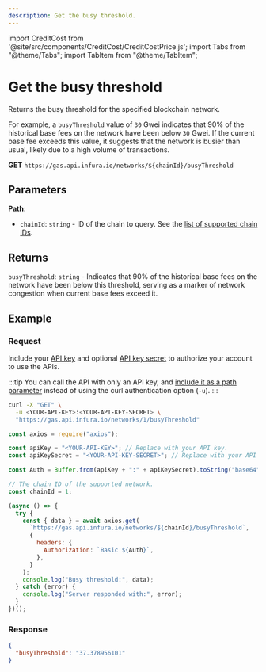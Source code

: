 ```yaml
---
description: Get the busy threshold.
---
```


import CreditCost from '@site/src/components/CreditCost/CreditCostPrice.js';
import Tabs from "@theme/Tabs";
import TabItem from "@theme/TabItem";

# Get the busy threshold

Returns the busy threshold for the specified blockchain network. <CreditCost network="gasApi" method="busyThreshold" />

For example, a `busyThreshold` value of `30` Gwei indicates that 90% of the historical base fees on
the network have been below `30` Gwei.
If the current base fee exceeds this value, it suggests that the network is busier than usual,
likely due to a high volume of transactions.

**GET** `https://gas.api.infura.io/networks/${chainId}/busyThreshold`

## Parameters

**Path**:

- `chainId`: `string` - ID of the chain to query.
  See the [list of supported chain IDs](../../../get-started/endpoints.md#gas-api).

## Returns

`busyThreshold`: `string` - Indicates that 90% of the historical base fees on the network
have been below this threshold, serving as a marker of network congestion when current base fees exceed it.

## Example

### Request

Include your [API key](../../../../../developer-tools/dashboard/get-started/create-api)
and optional [API key secret](../../../../../developer-tools/dashboard/how-to/secure-an-api/api-key-secret/)
to authorize your account to use the APIs.

:::tip
You can call the API with only an API key, and [include it as a path parameter](../api-reference/index.md#supported-api-request-formats)
instead of using the curl authentication option (`-u`).
:::

<Tabs>
  <TabItem value="curl" label="curl" default >

```bash
curl -X "GET" \
  -u <YOUR-API-KEY>:<YOUR-API-KEY-SECRET> \
  "https://gas.api.infura.io/networks/1/busyThreshold"
```

  </TabItem>
  <TabItem value="JavaScript" label="JavaScript">

```javascript
const axios = require("axios");

const apiKey = "<YOUR-API-KEY>"; // Replace with your API key.
const apiKeySecret = "<YOUR-API-KEY-SECRET>"; // Replace with your API key secret.

const Auth = Buffer.from(apiKey + ":" + apiKeySecret).toString("base64");

// The chain ID of the supported network.
const chainId = 1;

(async () => {
  try {
    const { data } = await axios.get(
      `https://gas.api.infura.io/networks/${chainId}/busyThreshold`,
      {
        headers: {
          Authorization: `Basic ${Auth}`,
        },
      }
    );
    console.log("Busy threshold:", data);
  } catch (error) {
    console.log("Server responded with:", error);
  }
})();
```

  </TabItem>
</Tabs>

### Response

```json
{
  "busyThreshold": "37.378956101"
}
```

